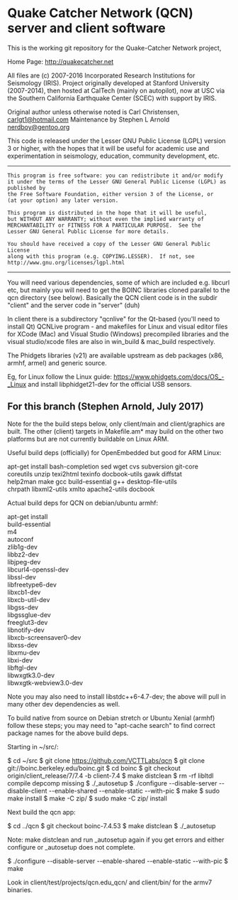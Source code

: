 Quake Catcher Network (QCN) server and client software
======================================================

This is the working git repository for the Quake-Catcher Network project,

Home Page: http://quakecatcher.net

All files are (c) 2007-2016 Incorporated Research Institutions for Seismology
(IRIS).  Project originally developed at Stanford University (2007-2014), then
hosted at CalTech (mainly on autopilot), now at USC via the Southern California
Earthquake Center (SCEC) with support by IRIS.

Original author unless otherwise noted is Carl Christensen, carlgt1@hotmail.com
Maintenance by Stephen L Arnold <nerdboy@gentoo.org>

This code is released under the Lesser GNU Public License (LGPL) version 3
or higher, with the hopes that it will be useful for academic use and
experimentation in seismology, education, community development, etc.

-------------

    This program is free software: you can redistribute it and/or modify
    it under the terms of the Lesser GNU General Public License (LGPL) as published by
    the Free Software Foundation, either version 3 of the License, or
    (at your option) any later version.

    This program is distributed in the hope that it will be useful,
    but WITHOUT ANY WARRANTY; without even the implied warranty of
    MERCHANTABILITY or FITNESS FOR A PARTICULAR PURPOSE.  See the
    Lesser GNU General Public License for more details.

    You should have received a copy of the Lesser GNU General Public License
    along with this program (e.g. COPYING.LESSER).  If not, see http://www.gnu.org/licenses/lgpl.html

---------------

You will need various dependencies, some of which are included e.g. libcurl
etc, but mainly you will need to get the BOINC libraries cloned parallel to
the qcn directory (see below). Basically the QCN client code is in the subdir
"client" and the server code in "server" (duh)

In client there is a subdirectory "qcnlive" for the Qt-based (you'll need to
install Qt) QCNLive program - and makefiles for Linux and visual editor files
for XCode (Mac) and Visual Studio (Windows) precompiled libraries and the
visual studio/xcode files are also in win_build & mac_build respectively.

The Phidgets libraries (v21) are available upstream as deb packages (x86,
armhf, armel) and generic source.

Eg, for Linux follow the Linux guide: https://www.phidgets.com/docs/OS_-_Linux
and install libphidget21-dev for the official USB sensors.


For this branch (Stephen Arnold, July 2017)
-------------------------------------------

Note for the the build steps below, only client/main and client/graphics are
built.  The other (client) targets in Makefile.am* may build on the other two
platforms but are not currently buildable on Linux ARM.

Useful build deps (officially) for OpenEmbedded but good for ARM Linux:

apt-get install bash-completion sed wget cvs subversion git-core \
	coreutils unzip texi2html texinfo docbook-utils gawk diffstat \
	help2man make gcc build-essential g++ desktop-file-utils \
	chrpath libxml2-utils xmlto apache2-utils docbook

Actual build deps for QCN on debian/ubuntu armhf:

apt-get install \
	build-essential \
	m4 \
	autoconf \
	zlib1g-dev \
	libbz2-dev \
	libjpeg-dev \
	libcurl4-openssl-dev \
	libssl-dev \
	libfreetype6-dev \
	libxcb1-dev \
	libxcb-util-dev \
	libgss-dev \
	libgssglue-dev \
	freeglut3-dev \
	libnotify-dev \
	libxcb-screensaver0-dev \
	libxss-dev \
	libxmu-dev \
	libxi-dev \
	libftgl-dev \
	libwxgtk3.0-dev \
	libwxgtk-webview3.0-dev

Note you may also need to install libstdc++6-4.7-dev; the above will pull in
many other dev dependencies as well.

To build native from source on Debian stretch or Ubuntu Xenial (armhf) follow
these steps; you may need to "apt-cache search" to find correct package names
for the above build deps.

Starting in ~/src/:

  $ cd ~/src
  $ git clone https://github.com/VCTTLabs/qcn
  $ git clone git://boinc.berkeley.edu/boinc.git
  $ cd boinc
  $ git checkout origin/client_release/7/7.4 -b client-7.4
  $ make distclean
  $ rm -rf libltdl compile depcomp missing
  $ ./_autosetup
  $ ./configure --disable-server --disable-client --enable-shared --enable-static --with-pic
  $ make
  $ sudo make install
  $ make -C zip/
  $ sudo make -C zip/ install

Next build the qcn app:

  $ cd ../qcn
  $ git checkout boinc-7.4.53
  $ make distclean
  $ ./_autosetup

Note: make distclean and run _autosetup again if you get errors and either
configure or _autosetup does not complete.

  $ ./configure --disable-server --enable-shared --enable-static  --with-pic
  $ make

Look in client/test/projects/qcn.edu_qcn/ and client/bin/ for the armv7
binaries.
